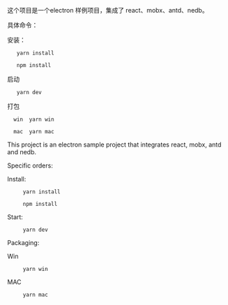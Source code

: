 这个项目是一个electron 样例项目，集成了 react、mobx、antd、nedb。

具体命令：

安装：          
       
       yarn install  

       npm install

启动          


       yarn dev

打包

      win  yarn win
        
      mac  yarn mac
      
      
      
This project is an electron sample project that integrates react, mobx, antd and nedb.

Specific orders:

Install: 

         yarn install 

         npm install

Start:  


         yarn dev

Packaging:


Win            


         yarn win        

MAC        


         yarn mac
